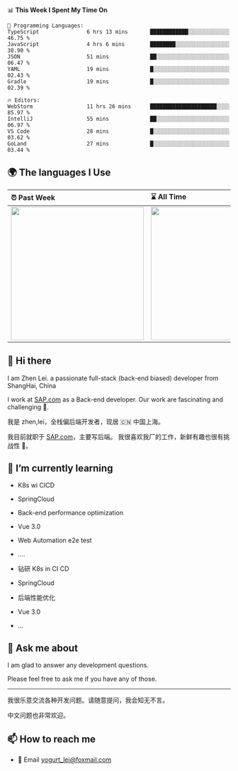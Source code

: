 <!--START_SECTION:waka-->
📊 **This Week I Spent My Time On** 

```text
💬 Programming Languages: 
TypeScript               6 hrs 13 mins       ████████████░░░░░░░░░░░░░   46.75 % 
JavaScript               4 hrs 6 mins        ████████░░░░░░░░░░░░░░░░░   30.90 % 
JSON                     51 mins             ██░░░░░░░░░░░░░░░░░░░░░░░   06.47 % 
YAML                     19 mins             █░░░░░░░░░░░░░░░░░░░░░░░░   02.43 % 
Gradle                   19 mins             █░░░░░░░░░░░░░░░░░░░░░░░░   02.39 % 

🔥 Editors: 
WebStorm                 11 hrs 26 mins      █████████████████████░░░░   85.97 % 
IntelliJ                 55 mins             ██░░░░░░░░░░░░░░░░░░░░░░░   06.97 % 
VS Code                  28 mins             █░░░░░░░░░░░░░░░░░░░░░░░░   03.62 % 
GoLand                   27 mins             █░░░░░░░░░░░░░░░░░░░░░░░░   03.44 % 
```


<!--END_SECTION:waka-->


## 🌍 The languages I Use

| ⏰ Past Week                                                                                                                                                  | ⌛️ All Time                                                                                                                                                  |
| :------------------------------------------------------------------------------------------------------------------------------------------------------------ | :------------------------------------------------------------------------------------------------------------------------------------------------------------ |
| <a href="https://wakatime.com/@9a64fd4e-85ff-48a6-a0c1-e09ecd80bab9"> <img src="https://wakatime.com/share/@9a64fd4e-85ff-48a6-a0c1-e09ecd80bab9/5f97c4a7-f918-43db-bace-c48898f1cd61.svg" height="300px"></a> | <a href="https://wakatime.com/@9a64fd4e-85ff-48a6-a0c1-e09ecd80bab9"><img src="https://wakatime.com/share/@9a64fd4e-85ff-48a6-a0c1-e09ecd80bab9/455e730b-0452-4b83-9bc2-fb46e42553a7.svg" height="300px"></a> |

## 👋 Hi there

I am Zhen Lei. a passionate full-stack (back-end biased) developer from ShangHai, China

I work at [SAP.com](https://www.sap.com) as a Back-end developer.
Our work are fascinating and challenging 💪.

我是 zhen,lei，全栈偏后端开发者，现居 🇨🇳 中国上海。

我目前就职于 [SAP.com](https://www.sap.cn)，主要写后端。
我很喜欢我厂的工作，新鲜有趣也很有挑战性 💪。

## 🌱 I’m currently learning

- K8s wi CICD
- SpringCloud
- Back-end performance optimization
- Vue 3.0
- Web Automation e2e test
- ....

- 钻研 K8s in CI CD
- SpringCloud
- 后端性能优化
- Vue 3.0
- ...

## 💬 Ask me about

I am glad to answer any development questions.

Please feel free to ask me if you have any of those.

---

我很乐意交流各种开发问题。请随意提问，我会知无不言。

中文问题也非常欢迎。

## 📫 How to reach me

- 📧 Email [yogurt_lei@foxmail.com](mailto:yogurt_lei@foxmail.com)
